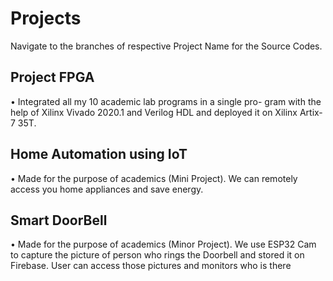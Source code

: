 # Projects
Navigate to the branches of respective Project Name for the Source Codes.
## Project FPGA
• Integrated all my 10 academic lab programs in a single pro-
gram with the help of Xilinx Vivado 2020.1 and Verilog HDL
and deployed it on Xilinx Artix-7 35T.
## Home Automation using IoT
• Made for the purpose of academics (Mini Project). We can
remotely access you home appliances and save energy.
## Smart DoorBell
• Made for the purpose of academics (Minor Project). We use
ESP32 Cam to capture the picture of person who rings the
Doorbell and stored it on Firebase. User can access those
pictures and monitors who is there
